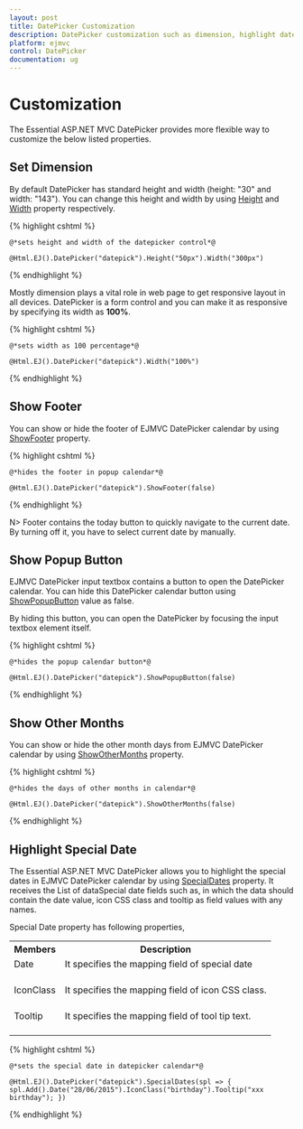 ```yaml
---
layout: post
title: DatePicker Customization
description: DatePicker customization such as dimension, highlight dates, other months, etc.
platform: ejmvc
control: DatePicker
documentation: ug
---
```

# Customization

The Essential ASP.NET MVC DatePicker provides more flexible way to customize the below listed properties.

## Set Dimension 

By default DatePicker has standard height and width (height: "30" and width: "143"). You can change this height and width by using [Height](http://help.syncfusion.com/js/api/ejdatepicker#members:height) and [Width](http://help.syncfusion.com/js/api/ejdatepicker#members:width) property respectively.


{% highlight cshtml %}

    @*sets height and width of the datepicker control*@

    @Html.EJ().DatePicker("datepick").Height("50px").Width("300px")


{% endhighlight %}


Mostly dimension plays a vital role in web page to get responsive layout in all devices. DatePicker is a form control and you can make it as responsive by specifying its width as **100%**.


{% highlight cshtml %}

    @*sets width as 100 percentage*@

    @Html.EJ().DatePicker("datepick").Width("100%")


{% endhighlight %}


## Show Footer

You can show or hide the footer of EJMVC DatePicker calendar by using [ShowFooter](http://help.syncfusion.com/js/api/ejdatepicker#members:showfooter) property. 

{% highlight cshtml %}
    
    @*hides the footer in popup calendar*@

    @Html.EJ().DatePicker("datepick").ShowFooter(false)
    
{% endhighlight %}


N>  Footer contains the today button to quickly navigate to the current date. By turning off it, you have to select current date by manually. 


## Show Popup Button

EJMVC DatePicker input textbox  contains a button to open the DatePicker calendar. You can hide this DatePicker calendar button using [ShowPopupButton](http://help.syncfusion.com/js/api/ejdatepicker#members:showpopupbutton) value as false.

By hiding this button, you can open the DatePicker by focusing the input textbox element itself.

{% highlight cshtml %}

    @*hides the popup calendar button*@

    @Html.EJ().DatePicker("datepick").ShowPopupButton(false)


{% endhighlight %}

## Show Other Months

You can show or hide the other month days from EJMVC DatePicker calendar by using [ShowOtherMonths](http://help.syncfusion.com/js/api/ejdatepicker#members:showothermonths) property.

{% highlight cshtml %}

    @*hides the days of other months in calendar*@

    @Html.EJ().DatePicker("datepick").ShowOtherMonths(false)


{% endhighlight %}

## Highlight Special Date

The Essential ASP.NET MVC DatePicker allows you to highlight the special dates in EJMVC DatePicker calendar by using [SpecialDates](http://help.syncfusion.com/js/api/ejdatepicker#members:specialdates) property. It receives the List of dataSpecial date fields such as, in which the data should contain the date value, icon CSS class and tooltip as field values with any names.

Special Date property has following properties,

<table>
<tr>
<th>
Members</th><th>
Description</th></tr>
<tr>
<td>
Date<br/><br/></td><td>
It specifies the mapping field of special date<br/><br/></td></tr>
<tr>
<td>
IconClass<br/><br/></td><td>
It specifies the mapping field of icon CSS class.<br/><br/></td></tr>
<tr>
<td>
Tooltip<br/><br/></td><td>
It specifies the mapping field of tool tip text.<br/><br/></td></tr>
</table>


{% highlight cshtml %}

    @*sets the special date in datepicker calendar*@

    @Html.EJ().DatePicker("datepick").SpecialDates(spl => { spl.Add().Date("28/06/2015").IconClass("birthday").Tooltip("xxx birthday"); })
       
{% endhighlight %}
